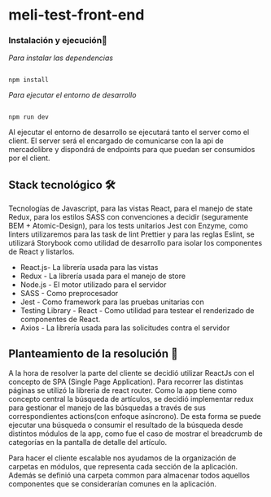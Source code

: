 # meli-test-front-end

### Instalación y ejecución🔧

_Para instalar las dependencias_

```

npm install

```

_Para ejecutar el entorno de desarrollo_


```

npm run dev

```

Al ejecutar el entorno de desarrollo se ejecutará tanto el server como el client. El server será el encargado de comunicarse con la api de mercadolibre y dispondrá de endpoints para que puedan ser consumidos por el client.

## Stack tecnológico 🛠️

Tecnologías de Javascript, para las vistas React, para el manejo de state Redux, para los estilos SASS con convenciones a decidir (seguramente BEM + Atomic-Design), para los tests unitarios Jest con Enzyme, como linters utilizaremos para las task de lint Prettier y para las reglas Eslint, se utilizará Storybook como utilidad de desarrollo para isolar los componentes de React y listarlos.


* React.js- La librería usada para las vistas
* Redux - La librería usada para el manejo de store
* Node.js - El motor utilizado para el servidor
* SASS - Como preprocesador
* Jest - Como framework para las pruebas unitarias con
* Testing Library - React - Como utilidad para testear el renderizado de componentes de React.
* Axios - La librería usada para las solicitudes contra el servidor

## Planteamiento de la resolución 🧠
A la hora de resolver la parte del cliente se decidió utilizar ReactJs con el concepto de SPA (Single Page Application). Para recorrer las distintas páginas se utilizó la libreria de react router.
Como la app tiene como concepto central la búsqueda de artículos, se decidió implementar redux para gestionar el manejo de las búsquedas a través de sus correspondientes actions(con enfoque asíncrono). De esta forma se puede ejecutar una búsqueda o consumir el resultado de la búsqueda desde distintos módulos de la app, como fue el caso de mostrar el breadcrumb de categorías en la pantalla de detalle del artículo.

Para hacer el cliente escalable nos ayudamos de la organización de carpetas en módulos, que representa cada sección de la aplicación. Además se definió una carpeta common para almacenar todos aquellos componentes que se considerarían comunes en la aplicación.
